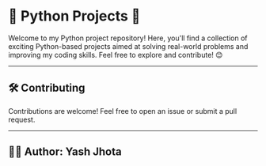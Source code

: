 # 🐍 Python Projects 🚀

Welcome to my Python project repository! Here, you'll find a collection of exciting Python-based projects aimed at solving real-world problems and improving my coding skills. Feel free to explore and contribute! 😊



---


## 🛠️ Contributing

Contributions are welcome! Feel free to open an issue or submit a pull request.

---



## 👨‍💻 Author: **Yash Jhota**
